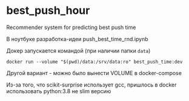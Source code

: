 # best_push_hour
Recommender system for predicting best push time

В ноутбуке разработка-идеи push_best_time_rnd.ipynb

Докер запускается командой (при наличии папки ```data```)

```
docker run --volume "$(pwd)/data:/srv/data:ro" best_push_time:dev
```

Другой вариант - можно было вынести VOLUME в docker-compose

Из-за того, что scikit-surprise использует gcc, пришлось в docker использовать python:3.8 не slim версию
